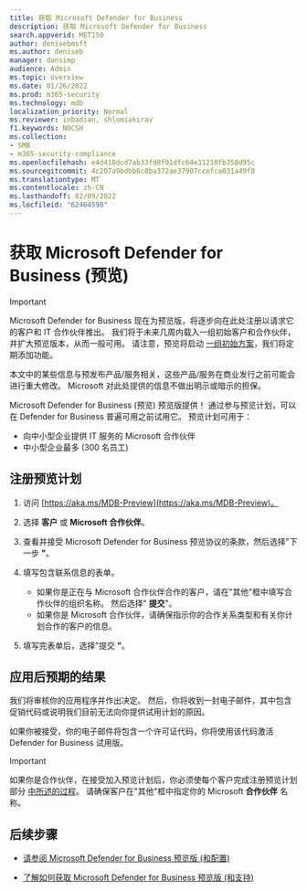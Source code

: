 ```yaml
---
title: 获取 Microsoft Defender for Business
description: 获取 Microsoft Defender for Business
search.appverid: MET150
author: denisebmsft
ms.author: deniseb
manager: dansimp
audience: Admin
ms.topic: overview
ms.date: 01/26/2022
ms.prod: m365-security
ms.technology: mdb
localization_priority: Normal
ms.reviewer: inbadian, shlomiakirav
f1.keywords: NOCSH
ms.collection:
- SMB
- m365-security-compliance
ms.openlocfilehash: e4d418dcd7ab33fd8f01dfc64e31210fb358d95c
ms.sourcegitcommit: 4c207a9bdbb6c8ba372ae37907ccefca031a49f8
ms.translationtype: MT
ms.contentlocale: zh-CN
ms.lasthandoff: 02/09/2022
ms.locfileid: "62464598"
---
```

# <a name="get-microsoft-defender-for-business-preview"></a>获取 Microsoft Defender for Business (预览) 

> [!IMPORTANT]
> Microsoft Defender for Business 现在为预览版，将逐步向在此处注册以请求它的客户和 IT 合作伙伴[](https://aka.ms/mdb-preview)推出。 我们将于未来几周内载入一组初始客户和合作伙伴，并扩大预览版本，从而一般可用。 请注意，预览将启动 [一组初始方案](mdb-tutorials.md#try-these-preview-scenarios)，我们将定期添加功能。
> 
> 本文中的某些信息与预发布产品/服务相关，这些产品/服务在商业发行之前可能会进行重大修改。 Microsoft 对此处提供的信息不做出明示或暗示的担保。 

Microsoft Defender for Business (预览) 预览版提供！ 通过参与预览计划，可以在 Defender for Business 普遍可用之前试用它。 预览计划可用于：

- 向中小型企业提供 IT 服务的 Microsoft 合作伙伴
- 中小型企业最多 (300 名员工) 

## <a name="sign-up-for-the-preview-program"></a>注册预览计划

1. 访问 [https://aka.ms/MDB-Preview](https://aka.ms/MDB-Preview)。

2. 选择 **客户** 或 **Microsoft 合作伙伴**。

3. 查看并接受 Microsoft Defender for Business 预览协议的条款，然后选择"下一步 **"**。

4. 填写包含联系信息的表单。 

   - 如果你是正在与 Microsoft 合作伙伴合作的客户，请在"其他"框中填写合作伙伴的组织名称。 然后选择" **提交**"。
   - 如果你是 Microsoft 合作伙伴，请确保指示你的合作关系类型和有关你计划合作的客户的信息。

5. 填写完表单后，选择"提交 **"**。

## <a name="what-to-expect-after-applying"></a>应用后预期的结果

我们将审核你的应用程序并作出决定。 然后，你将收到一封电子邮件，其中包含促销代码或说明我们目前无法向你提供试用计划的原因。

如果你被接受，你的电子邮件将包含一个许可证代码，你将使用该代码激活 Defender for Business 试用版。

> [!IMPORTANT]
> 如果你是合作伙伴，在接受加入预览计划后，你必须使每个客户完成注册预览计划部分 [中所述的过程](#sign-up-for-the-preview-program)。 请确保客户在"其他"框中指定你的 Microsoft **合作伙伴** 名称。

## <a name="next-steps"></a>后续步骤

- [请参阅 Microsoft Defender for Business 预览版 (和配置) ](mdb-setup-configuration.md)

- [了解如何获取 Microsoft Defender for Business 预览版 (和支持) ](mdb-get-help.md)
